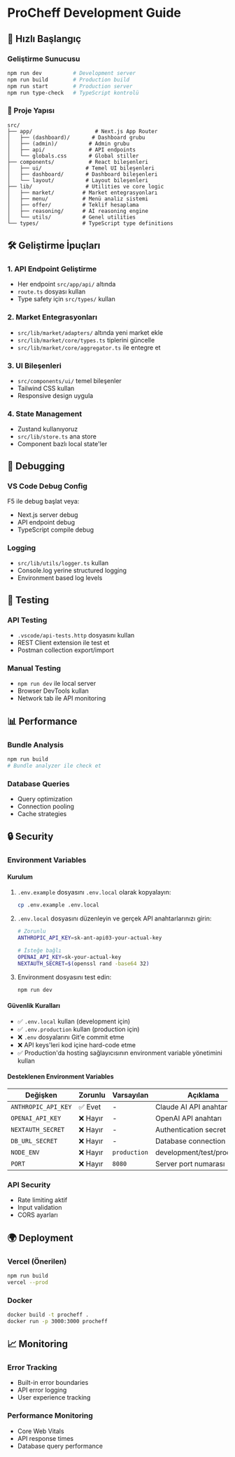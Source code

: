 # ProCheff Development Guide

## 🚀 Hızlı Başlangıç

### Geliştirme Sunucusu
```bash
npm run dev          # Development server
npm run build        # Production build
npm run start        # Production server
npm run type-check   # TypeScript kontrolü
```

### 📁 Proje Yapısı

```
src/
├── app/                    # Next.js App Router
│   ├── (dashboard)/       # Dashboard grubu
│   ├── (admin)/          # Admin grubu
│   ├── api/              # API endpoints
│   └── globals.css       # Global stiller
├── components/           # React bileşenleri
│   ├── ui/              # Temel UI bileşenleri
│   ├── dashboard/       # Dashboard bileşenleri
│   └── layout/          # Layout bileşenleri
├── lib/                 # Utilities ve core logic
│   ├── market/         # Market entegrasyonları
│   ├── menu/           # Menü analiz sistemi
│   ├── offer/          # Teklif hesaplama
│   ├── reasoning/      # AI reasoning engine
│   └── utils/          # Genel utilities
└── types/              # TypeScript type definitions
```

## 🛠 Geliştirme İpuçları

### 1. API Endpoint Geliştirme
- Her endpoint `src/app/api/` altında
- `route.ts` dosyası kullan
- Type safety için `src/types/` kullan

### 2. Market Entegrasyonları
- `src/lib/market/adapters/` altında yeni market ekle
- `src/lib/market/core/types.ts` tiplerini güncelle
- `src/lib/market/core/aggregator.ts` ile entegre et

### 3. UI Bileşenleri
- `src/components/ui/` temel bileşenler
- Tailwind CSS kullan
- Responsive design uygula

### 4. State Management
- Zustand kullanıyoruz
- `src/lib/store.ts` ana store
- Component bazlı local state'ler

## 🔧 Debugging

### VS Code Debug Config
F5 ile debug başlat veya:
- Next.js server debug
- API endpoint debug
- TypeScript compile debug

### Logging
- `src/lib/utils/logger.ts` kullan
- Console.log yerine structured logging
- Environment based log levels

## 🧪 Testing

### API Testing
- `.vscode/api-tests.http` dosyasını kullan
- REST Client extension ile test et
- Postman collection export/import

### Manual Testing
- `npm run dev` ile local server
- Browser DevTools kullan
- Network tab ile API monitoring

## 📊 Performance

### Bundle Analysis
```bash
npm run build
# Bundle analyzer ile check et
```

### Database Queries
- Query optimization
- Connection pooling
- Cache strategies

## 🔒 Security

### Environment Variables

#### Kurulum
1. `.env.example` dosyasını `.env.local` olarak kopyalayın:
   ```bash
   cp .env.example .env.local
   ```

2. `.env.local` dosyasını düzenleyin ve gerçek API anahtarlarınızı girin:
   ```bash
   # Zorunlu
   ANTHROPIC_API_KEY=sk-ant-api03-your-actual-key
   
   # İsteğe bağlı
   OPENAI_API_KEY=sk-your-actual-key
   NEXTAUTH_SECRET=$(openssl rand -base64 32)
   ```

3. Environment dosyasını test edin:
   ```bash
   npm run dev
   ```

#### Güvenlik Kuralları
- ✅ `.env.local` kullan (development için)
- ✅ `.env.production` kullan (production için)
- ❌ `.env` dosyalarını Git'e commit etme
- ❌ API keys'leri kod içine hard-code etme
- ✅ Production'da hosting sağlayıcısının environment variable yönetimini kullan

#### Desteklenen Environment Variables

| Değişken | Zorunlu | Varsayılan | Açıklama |
|----------|---------|-----------|----------|
| `ANTHROPIC_API_KEY` | ✅ Evet | - | Claude AI API anahtarı |
| `OPENAI_API_KEY` | ❌ Hayır | - | OpenAI API anahtarı |
| `NEXTAUTH_SECRET` | ❌ Hayır | - | Authentication secret |
| `DB_URL_SECRET` | ❌ Hayır | - | Database connection URL |
| `NODE_ENV` | ❌ Hayır | `production` | development/test/production |
| `PORT` | ❌ Hayır | `8080` | Server port numarası |

### API Security
- Rate limiting aktif
- Input validation
- CORS ayarları

## 🌍 Deployment

### Vercel (Önerilen)
```bash
npm run build
vercel --prod
```

### Docker
```bash
docker build -t procheff .
docker run -p 3000:3000 procheff
```

## 📈 Monitoring

### Error Tracking
- Built-in error boundaries
- API error logging
- User experience tracking

### Performance Monitoring
- Core Web Vitals
- API response times
- Database query performance
